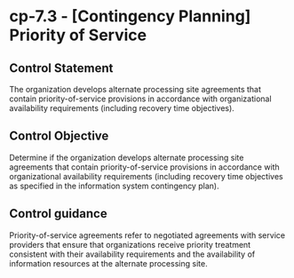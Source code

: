 # cp-7.3 - \[Contingency Planning\] Priority of Service

## Control Statement

The organization develops alternate processing site agreements that contain priority-of-service provisions in accordance with organizational availability requirements (including recovery time objectives).

## Control Objective

Determine if the organization develops alternate processing site agreements that contain priority-of-service provisions in accordance with organizational availability requirements (including recovery time objectives as specified in the information system contingency plan).

## Control guidance

Priority-of-service agreements refer to negotiated agreements with service providers that ensure that organizations receive priority treatment consistent with their availability requirements and the availability of information resources at the alternate processing site.
